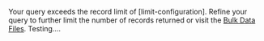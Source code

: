 Your query exceeds the record limit of [limit-configuration]. Refine your query to further limit the number of records returned or visit the [Bulk Data Files](/data/bulk-data-files "Link"). Testing....
